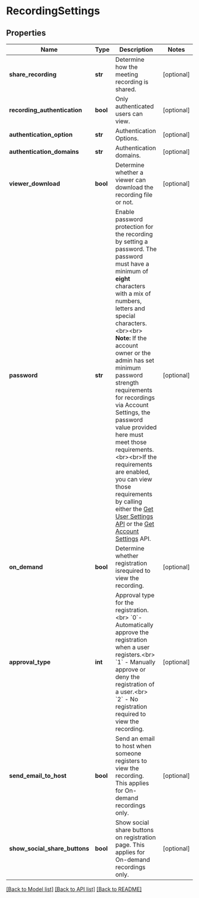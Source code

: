 # RecordingSettings

## Properties
Name | Type | Description | Notes
------------ | ------------- | ------------- | -------------
**share_recording** | **str** | Determine how the meeting recording is shared. | [optional] 
**recording_authentication** | **bool** | Only authenticated users can view. | [optional] 
**authentication_option** | **str** | Authentication Options. | [optional] 
**authentication_domains** | **str** | Authentication domains. | [optional] 
**viewer_download** | **bool** | Determine whether a viewer can download the recording file or not. | [optional] 
**password** | **str** | Enable password protection for the recording by setting a password. The password must have a minimum of **eight** characters with a mix of numbers, letters and special characters.&lt;br&gt;&lt;br&gt; **Note:** If the account owner or the admin has set minimum password strength requirements for recordings via Account Settings, the password value provided here must meet those requirements. &lt;br&gt;&lt;br&gt;If the requirements are enabled, you can view those requirements by calling either the [Get User Settings API](https://marketplace.zoom.us/docs/api-reference/zoom-api/users/usersettings) or the [Get Account Settings](https://marketplace.zoom.us/docs/api-reference/zoom-api/accounts/accountsettings) API.  | [optional] 
**on_demand** | **bool** | Determine whether registration  isrequired to view the recording. | [optional] 
**approval_type** | **int** | Approval type for the registration.&lt;br&gt; &#x60;0&#x60;- Automatically approve the registration when a user registers.&lt;br&gt; &#x60;1&#x60; - Manually approve or deny the registration of a user.&lt;br&gt; &#x60;2&#x60; - No registration required to view the recording. | [optional] 
**send_email_to_host** | **bool** | Send an email to host when someone registers to view the recording. This applies for On-demand recordings only. | [optional] 
**show_social_share_buttons** | **bool** | Show social share buttons on registration page. This applies for On-demand recordings only. | [optional] 

[[Back to Model list]](../README.md#documentation-for-models) [[Back to API list]](../README.md#documentation-for-api-endpoints) [[Back to README]](../README.md)

